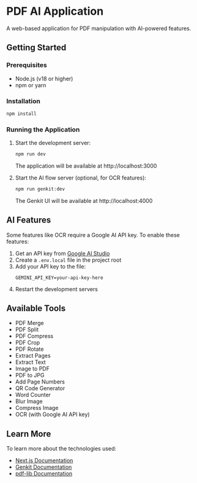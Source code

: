 # PDF AI Application

A web-based application for PDF manipulation with AI-powered features.

## Getting Started

### Prerequisites
- Node.js (v18 or higher)
- npm or yarn

### Installation
```bash
npm install
```

### Running the Application
1. Start the development server:
   ```bash
   npm run dev
   ```
   The application will be available at http://localhost:3000

2. Start the AI flow server (optional, for OCR features):
   ```bash
   npm run genkit:dev
   ```
   The Genkit UI will be available at http://localhost:4000

## AI Features

Some features like OCR require a Google AI API key. To enable these features:

1. Get an API key from [Google AI Studio](https://aistudio.google.com/app/apikey)
2. Create a `.env.local` file in the project root
3. Add your API key to the file:
   ```
   GEMINI_API_KEY=your-api-key-here
   ```
4. Restart the development servers

## Available Tools

- PDF Merge
- PDF Split
- PDF Compress
- PDF Crop
- PDF Rotate
- Extract Pages
- Extract Text
- Image to PDF
- PDF to JPG
- Add Page Numbers
- QR Code Generator
- Word Counter
- Blur Image
- Compress Image
- OCR (with Google AI API key)

## Learn More

To learn more about the technologies used:
- [Next.js Documentation](https://nextjs.org/docs)
- [Genkit Documentation](https://genkit.dev)
- [pdf-lib Documentation](https://pdf-lib.js.org/)